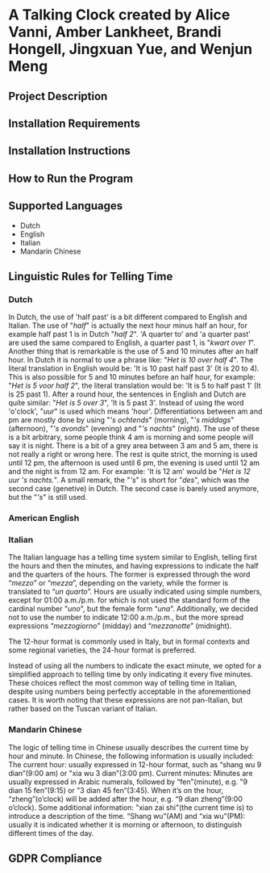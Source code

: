 # A Talking Clock created by Alice Vanni, Amber Lankheet, Brandi Hongell, Jingxuan Yue, and Wenjun Meng

## Project Description

## Installation Requirements

## Installation Instructions

## How to Run the Program

## Supported Languages
- Dutch
- English
- Italian
- Mandarin Chinese

## Linguistic Rules for Telling Time
### Dutch

In Dutch, the use of 'half past' is a bit different compared to English and Italian. The use of "*half*" is actually the next hour minus half an hour, 
for example half past 1 is in Dutch "*half 2*".
'A quarter to' and 'a quarter past' are used the same compared to English, a quarter past 1, is "*kwart over 1*". 
Another thing that is remarkable is the use of 5 and 10 minutes after an half hour. In Dutch it is normal to use a phrase like: "*Het is 10 over half 4*". The literal translation in English would be: 'It is 10 past half past 3' (It is 20 to 4). This is also possible for 5 and 10 minutes before an half hour, for example: "*Het is 5 voor half 2*", the literal translation would be: 'It is 5 to half past 1' (It is 25 past 1). 
After a round hour, the sentences in English and Dutch are quite similar: "*Het is 5 over 3*", 'It is 5 past 3'. 
Instead of using the word 'o'clock', "*uur*" is used which means 'hour'. 
Differentiations between am and pm are mostly done by using "*'s ochtends*" (morning), "*'s middags*" (afternoon), "*'s avonds*" (evening) and "*'s nachts*" (night). 
The use of these is a bit arbitrary, some people think 4 am is morning and some people will say it is night. There is a bit of a grey area between 3 am and 5 am, there is not really a right or wrong here. The rest is quite strict, the morning is used until 12 pm, the afternoon is used until 6 pm, the evening is used until 12 am and the night is from 12 am. For example: 'It is 12 am' would be "*Het is 12 uur 's nachts.*". 
A small remark, the "*'s*" is short for "*des*", which was the second case (genetive) in Dutch. The second case is barely used anymore, but the "*'s*" is still used. 

### American English

### Italian
The Italian language has a telling time system similar to English, telling first the hours and then the minutes, and having expressions to indicate the half and the quarters of the hours. The former is expressed through the word “*mezzo*” or “*mezza*”, depending on the variety, while the former is translated to “*un quarto*”. Hours are usually indicated using simple numbers, except for 01:00 a.m./p.m. for which is not used the standard form of the cardinal number "*uno*", but the female form “*una*”. Additionally, we decided not to use the number to indicate 12:00 a.m./p.m., but the more spread expressions “*mezzogiorno*” (midday) and “*mezzanotte*” (midnight).

The 12-hour format is commonly used in Italy, but in formal contexts and some regional varieties, the 24-hour format is preferred.

Instead of using all the numbers to indicate the exact minute, we opted for a simplified approach to telling time by only indicating it every five minutes.
These choices reflect the most common way of telling time in Italian, despite using numbers being perfectly acceptable in the aforementioned cases. It is worth noting that these expressions are not pan-Italian, but rather based on the Tuscan variant of Italian.

### Mandarin Chinese
The logic of telling time in Chinese usually describes the current time by hour and minute. In Chinese, the following information is usually included:
The current hour: usually expressed in 12-hour format, such as “shang wu 9 dian”(9:00 am) or "xia wu 3 dian”(3:00 pm).
Current minutes: Minutes are usually expressed in Arabic numerals, followed by “fen”(minute), e.g. "9 dian 15 fen”(9:15) or "3 dian 45 fen”(3:45). When it’s on the hour, “zheng”(o’clock) will be added after the hour, e.g. “9 dian zheng”(9:00 o’clock).
Some additional information:  "xian zai shi"(the current time is) to introduce a description of the time. “Shang wu”(AM) and “xia wu”(PM): usually it is indicated whether it is morning or afternoon, to distinguish different times of the day.

## GDPR Compliance

